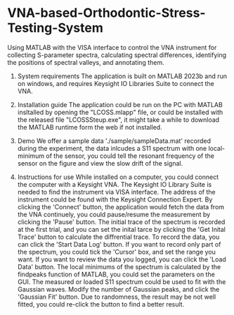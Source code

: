 # VNA-based-Orthodontic-Stress-Testing-System
Using MATLAB with the VISA interface to control the VNA instrument for collecting S-parameter spectra, calculating spectral differences, identifying the positions of spectral valleys, and annotating them.

1. System requirements
The application is built on MATLAB 2023b and run on windows, and requires Keysight IO Libraries Suite to connect the VNA.

2. Installation guide
The application could be run on the PC with MATLAB insltalled by opening the "LCOSS.mlapp" file, or could be installed with the released file "LCOSSSteup.exe", it might take a while to download the MATLAB runtime form the web if not installed.

3. Demo
We offer a sample data './sample/sampleData.mat' recorded during the experiment, the data inlcudes a S11 spectrum with one local-minimum of the sensor, you could tell the resonant frequency of the sensor on the figure and view the slow drift of the signal. 

4. Instructions for use
While installed on a computer, you could connect the computer with a Keysight VNA. The Keysight IO Library Suite is needed to find the instrument via VISA interface. The address of the instrument could be found with the Keysight Connection Expert.
By clicking the 'Connect' button, the application would fetch the data from the VNA continuely, you could pause/resume the measurement by clicking the 'Pause' button.
The initial trace of the spectrum is recorded at the first trial, and you can set the inital tarce by clicking the 'Get Inital Trace' button to calculate the diffrential trace.
To record the data, you can click the 'Start Data Log' button. If you want to record only part of the spectrum, you could tick the 'Cursor' box, and set the range you want. 
If you want to review the data you logged, you can click the 'Load Data' button.
The local minimums of the spectrum is calculated by the findpeaks function of MATLAB, you could set the parameters on the GUI.
The measured or loaded S11 spectrum could be used to fit with the Gaussian waves. Modify the number of Gaussian peaks, and click the 'Gaussian Fit' button. Due to randomness, the result may be not well fitted, you could re-click the button to find a better result.
